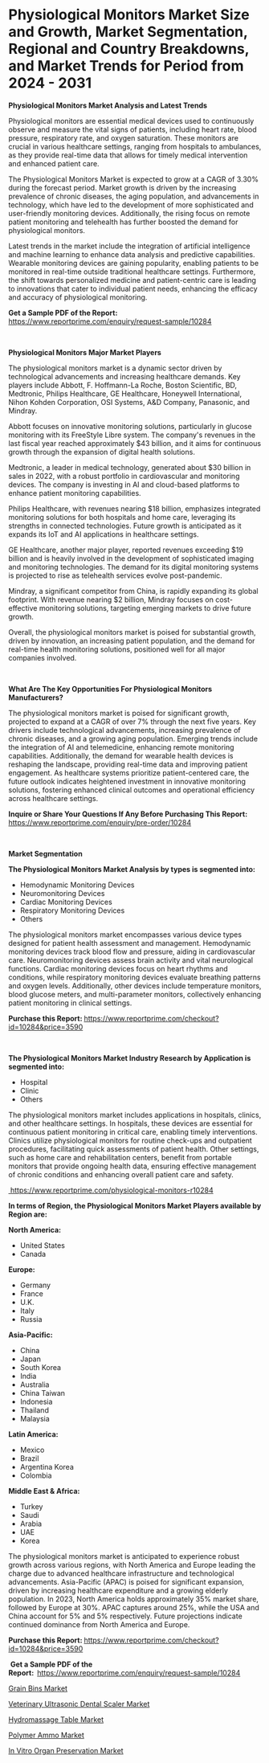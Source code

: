 <p><h1>Physiological Monitors Market Size and Growth, Market Segmentation, Regional and Country Breakdowns, and Market Trends for Period from 2024 -  2031</h1></p><p><strong>Physiological Monitors Market Analysis and Latest Trends</strong></p>
<p><p>Physiological monitors are essential medical devices used to continuously observe and measure the vital signs of patients, including heart rate, blood pressure, respiratory rate, and oxygen saturation. These monitors are crucial in various healthcare settings, ranging from hospitals to ambulances, as they provide real-time data that allows for timely medical intervention and enhanced patient care.</p><p>The Physiological Monitors Market is expected to grow at a CAGR of 3.30% during the forecast period. Market growth is driven by the increasing prevalence of chronic diseases, the aging population, and advancements in technology, which have led to the development of more sophisticated and user-friendly monitoring devices. Additionally, the rising focus on remote patient monitoring and telehealth has further boosted the demand for physiological monitors.</p><p>Latest trends in the market include the integration of artificial intelligence and machine learning to enhance data analysis and predictive capabilities. Wearable monitoring devices are gaining popularity, enabling patients to be monitored in real-time outside traditional healthcare settings. Furthermore, the shift towards personalized medicine and patient-centric care is leading to innovations that cater to individual patient needs, enhancing the efficacy and accuracy of physiological monitoring.</p></p>
<p><strong>Get a Sample PDF of the Report:&nbsp;</strong> <a href="https://www.reportprime.com/enquiry/request-sample/10284">https://www.reportprime.com/enquiry/request-sample/10284</a></p>
<p>&nbsp;</p>
<p><strong>Physiological Monitors Major Market Players</strong></p>
<p><p>The physiological monitors market is a dynamic sector driven by technological advancements and increasing healthcare demands. Key players include Abbott, F. Hoffmann-La Roche, Boston Scientific, BD, Medtronic, Philips Healthcare, GE Healthcare, Honeywell International, Nihon Kohden Corporation, OSI Systems, A&D Company, Panasonic, and Mindray.</p><p>Abbott focuses on innovative monitoring solutions, particularly in glucose monitoring with its FreeStyle Libre system. The company's revenues in the last fiscal year reached approximately $43 billion, and it aims for continuous growth through the expansion of digital health solutions.</p><p>Medtronic, a leader in medical technology, generated about $30 billion in sales in 2022, with a robust portfolio in cardiovascular and monitoring devices. The company is investing in AI and cloud-based platforms to enhance patient monitoring capabilities.</p><p>Philips Healthcare, with revenues nearing $18 billion, emphasizes integrated monitoring solutions for both hospitals and home care, leveraging its strengths in connected technologies. Future growth is anticipated as it expands its IoT and AI applications in healthcare settings.</p><p>GE Healthcare, another major player, reported revenues exceeding $19 billion and is heavily involved in the development of sophisticated imaging and monitoring technologies. The demand for its digital monitoring systems is projected to rise as telehealth services evolve post-pandemic.</p><p>Mindray, a significant competitor from China, is rapidly expanding its global footprint. With revenue nearing $2 billion, Mindray focuses on cost-effective monitoring solutions, targeting emerging markets to drive future growth.</p><p>Overall, the physiological monitors market is poised for substantial growth, driven by innovation, an increasing patient population, and the demand for real-time health monitoring solutions, positioned well for all major companies involved.</p></p>
<p>&nbsp;</p>
<p><strong>What Are The Key Opportunities For Physiological Monitors Manufacturers?</strong></p>
<p><p>The physiological monitors market is poised for significant growth, projected to expand at a CAGR of over 7% through the next five years. Key drivers include technological advancements, increasing prevalence of chronic diseases, and a growing aging population. Emerging trends include the integration of AI and telemedicine, enhancing remote monitoring capabilities. Additionally, the demand for wearable health devices is reshaping the landscape, providing real-time data and improving patient engagement. As healthcare systems prioritize patient-centered care, the future outlook indicates heightened investment in innovative monitoring solutions, fostering enhanced clinical outcomes and operational efficiency across healthcare settings.</p></p>
<p><strong>Inquire or Share Your Questions If Any Before Purchasing This Report:</strong> <a href="https://www.reportprime.com/enquiry/pre-order/10284">https://www.reportprime.com/enquiry/pre-order/10284</a></p>
<p>&nbsp;</p>
<p><strong>Market Segmentation</strong></p>
<p><strong>The Physiological Monitors Market Analysis by types is segmented into:</strong></p>
<p><ul><li>Hemodynamic Monitoring Devices</li><li>Neuromonitoring Devices</li><li>Cardiac Monitoring Devices</li><li>Respiratory Monitoring Devices</li><li>Others</li></ul></p>
<p><p>The physiological monitors market encompasses various device types designed for patient health assessment and management. Hemodynamic monitoring devices track blood flow and pressure, aiding in cardiovascular care. Neuromonitoring devices assess brain activity and vital neurological functions. Cardiac monitoring devices focus on heart rhythms and conditions, while respiratory monitoring devices evaluate breathing patterns and oxygen levels. Additionally, other devices include temperature monitors, blood glucose meters, and multi-parameter monitors, collectively enhancing patient monitoring in clinical settings.</p></p>
<p><strong>Purchase this Report:&nbsp;</strong><a href="https://www.reportprime.com/checkout?id=10284&price=3590">https://www.reportprime.com/checkout?id=10284&price=3590</a></p>
<p>&nbsp;</p>
<p><strong>The Physiological Monitors Market Industry Research by Application is segmented into:</strong></p>
<p><ul><li>Hospital</li><li>Clinic</li><li>Others</li></ul></p>
<p><p>The physiological monitors market includes applications in hospitals, clinics, and other healthcare settings. In hospitals, these devices are essential for continuous patient monitoring in critical care, enabling timely interventions. Clinics utilize physiological monitors for routine check-ups and outpatient procedures, facilitating quick assessments of patient health. Other settings, such as home care and rehabilitation centers, benefit from portable monitors that provide ongoing health data, ensuring effective management of chronic conditions and enhancing overall patient care and safety.</p></p>
<p><a href="https://www.reportprime.com/physiological-monitors-r10284">&nbsp;https://www.reportprime.com/physiological-monitors-r10284</a></p>
<p><strong>In terms of Region, the Physiological Monitors Market Players available by Region are:</strong></p>
<p>
    <p> <strong> North America: </strong>
        <ul>
            <li>United States</li>
            <li>Canada</li>
        </ul>
        </p> 
    <p> <strong> Europe: </strong>
        <ul>
            <li>Germany</li>
            <li>France</li>
            <li>U.K.</li>
            <li>Italy</li>
            <li>Russia</li>
        </ul>
        </p> 
    <p> <strong> Asia-Pacific: </strong>
        <ul>
            <li>China</li>
            <li>Japan</li>
            <li>South Korea</li>
            <li>India</li>
            <li>Australia</li>
            <li>China Taiwan</li>
            <li>Indonesia</li>
            <li>Thailand</li>
            <li>Malaysia</li>
        </ul>
        </p> 
    <p> <strong> Latin America: </strong>
        <ul>
            <li>Mexico</li>
            <li>Brazil</li>
            <li>Argentina Korea</li>
            <li>Colombia</li>
        </ul>
        </p> 
    <p> <strong> Middle East & Africa: </strong>
        <ul>
            <li>Turkey</li>
            <li>Saudi</li>
            <li>Arabia</li>
            <li>UAE</li>
            <li>Korea</li>
        </ul>
    </p>
    </p>
<p><p>The physiological monitors market is anticipated to experience robust growth across various regions, with North America and Europe leading the charge due to advanced healthcare infrastructure and technological advancements. Asia-Pacific (APAC) is poised for significant expansion, driven by increasing healthcare expenditure and a growing elderly population. In 2023, North America holds approximately 35% market share, followed by Europe at 30%. APAC captures around 25%, while the USA and China account for 5% and 5% respectively. Future projections indicate continued dominance from North America and Europe.</p></p>
<p><strong>Purchase this Report: </strong><a href="https://www.reportprime.com/checkout?id=10284&price=3590">https://www.reportprime.com/checkout?id=10284&price=3590</a></p>
<p>&nbsp;<strong>Get a Sample PDF of the Report:&nbsp;&nbsp;</strong><a href="https://www.reportprime.com/enquiry/request-sample/10284">https://www.reportprime.com/enquiry/request-sample/10284</a></p>
<p><strong></strong></p>
<p><p><a href="https://www.linkedin.com/pulse/unlocking-growth-potential-market-strategic-analysis-grain-bins-bt1se?trackingId=FwhTbH8QS6%2BK%2FqTF6P24Zw%3D%3D">Grain Bins Market</a></p><p><a href="https://issuu.com/reportprime-2/docs/veterinary-ultrasonic-dental-scaler_2114b0b27e705b">Veterinary Ultrasonic Dental Scaler Market</a></p><p><a href="https://www.linkedin.com/pulse/global-hydromassage-table-market-share-growth-opportunities-fgpve?trackingId=9YZ%2BR9VnQAGbY37Nih3%2Brg%3D%3D">Hydromassage Table Market</a></p><p><a href="https://medium.com/@lucoritz3lz/this-report-on-polymer-ammo-market-is-a-comprehensive-analysis-of-market-shares-strategies-a5ef85e0d616">Polymer Ammo Market</a></p><p><a href="https://medium.com/@jimmygar1no/the-comprehensive-in-vitro-organ-preservation-market-research-report-is-essential-for-b85b2d6add9d">In Vitro Organ Preservation Market</a></p></p>